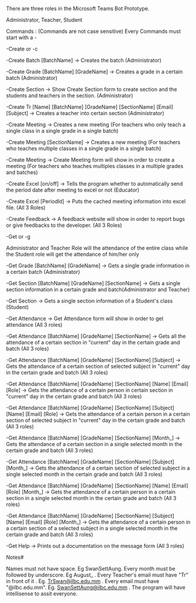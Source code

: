 There are three roles in the Microsoft Teams Bot Prototype. 

Administrator, Teacher, Student

Commands : (Commands are not case sensitive) Every Commands must start with a -

-Create or -c 

-Create Batch [BatchName] -> Creates the batch (Administrator)

-Create Grade [BatchName] [GradeName] -> Creates a grade in a certain batch (Administrator)

-Create Section -> Show Create Section form to create section and the students and teachers in the section. (Administrator)

-Create Tr [Name] [BatchName] [GradeName] [SectionName] [Email] [Subject] -> Creates a teacher into certain section (Administrator)

-Create Meeting -> Creates a new meeting (For teachers who only teach a single class in a single grade in a single batch)

-Create Meeting [SectionName] -> Creates a new meeting (For teachers who teaches multiple classes in a single grade in a single batch)

-Create Meeting -> Create Meeting form will show in order to create a meeting (For teachers who teaches multiples classes in a multiple grades and batches)

-Create Excel [on/off] -> Tells the program whether to automatically send the period date after meeting to excel or not (Educator)

-Create Excel [PeriodId] -> Puts the cached meeting information into excel file. (All 3 Roles)

-Create Feedback -> A feedback website will show in order to report bugs or give feedbacks to the developer. (All 3 Roles)

-Get or -g

Administrator and Teacher Role will the attendance of the entire class while the Student role will get the attendance of him/her only

-Get Grade [BatchName] [GradeName] -> Gets a single grade information in a certain batch (Administrator)

-Get Section [BatchName] [GradeName] [SectionName] -> Gets a single section information in a certain grade and batch(Administrator and Teacher)

-Get Section -> Gets a single section information of a Student's class (Student)

-Get Attendance -> Get Attendance form will show in order to get attendance (All 3 roles)

-Get Attendance [BatchName] [GradeName] [SectionName] -> Gets all the attendance of a certain section in "current" day in the certain grade and batch (All 3 roles)

-Get Attendance [BatchName] [GradeName] [SectionName] [Subject] -> Gets the attendance of a certain section of selected subject in "current" day in the certain grade and batch (All 3 roles)

-Get Attendance [BatchName] [GradeName] [SectionName] [Name] [Email] [Role] -> Gets the attendance of a certain person in certain section  in "current" day in the certain grade and batch (All 3 roles)

-Get Attendance [BatchName] [GradeName] [SectionName] [Subject] [Name] [Email] [Role] -> Gets the attendance of a certain person in a certain section of selected subject in "current" day in the certain grade and batch (All 3 roles)

-Get Attendance [BatchName] [GradeName] [SectionName] [Month_] -> Gets the attendance of a certain section in a single selected month in the certain grade and batch (All 3 roles)

-Get Attendance [BatchName] [GradeName] [SectionName] [Subject] [Month_] -> Gets the attendance of a certain section of selected subject in a single selected month in the certain grade and batch (All 3 roles)

-Get Attendance [BatchName] [GradeName] [SectionName] [Name] [Email] [Role] [Month_] -> Gets the attendance of a certain person in a certain section in a single selected month in the certain grade and batch (All 3 roles)

-Get Attendance [BatchName] [GradeName] [SectionName] [Subject] [Name] [Email] [Role] [Month_] -> Gets the attendance of a certain person in a certain section of a selected subject in a single selected month in the certain grade and batch (All 3 roles)

-Get Help -> Prints out a documentation on the message form (All 3 roles)

Notes#

Names must not have space. Eg SwanSettAung.
Every month must be followed by underscore. Eg August_ .
Every Teacher's email must have "Tr" in front of it . Eg. TrSwan@ilbc.edu.mm .
Every email must have "@ilbc.edu.mm". Eg. SwanSettAung@ilbc.edu.mm .
The program will have intellisense to assit everyone. 









